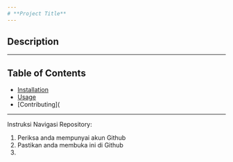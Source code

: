 ```yaml
---
# **Project Title**
---
```

## **Description**
---
## **Table of Contents**

- [Installation](#installation)
- [Usage](#usage)
- [Contributing](
---


Instruksi Navigasi Repository:
1. Periksa anda mempunyai akun Github
1. Pastikan anda membuka ini di Github
2. 
